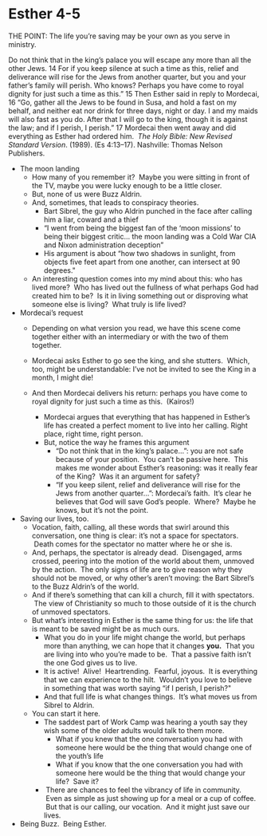 # Esther 4-5

THE POINT: The life you’re saving may be your own as you serve in ministry.

Do not think that in the king’s palace you will escape any more than all the other Jews. 14 For if you keep silence at such a time as this, relief and deliverance will rise for the Jews from another quarter, but you and your father’s family will perish. Who knows? Perhaps you have come to royal dignity for just such a time as this.” 15 Then Esther said in reply to Mordecai, 16 “Go, gather all the Jews to be found in Susa, and hold a fast on my behalf, and neither eat nor drink for three days, night or day. I and my maids will also fast as you do. After that I will go to the king, though it is against the law; and if I perish, I perish.” 17 Mordecai then went away and did everything as Esther had ordered him.
 _The Holy Bible: New Revised Standard Version_. (1989). (Es 4:13–17). Nashville: Thomas Nelson Publishers.

* The moon landing
	* How many of you remember it?  Maybe you were sitting in front of the TV, maybe you were lucky enough to be a little closer.
	* But, none of us were Buzz Aldrin.
	* And, sometimes, that leads to conspiracy theories.
		* Bart Sibrel, the guy who Aldrin punched in the face after calling him a liar, coward and a thief
		* “I went from being the biggest fan of the ‘moon missions’ to being their biggest critic… the moon landing was a Cold War CIA and Nixon administration deception” 
		* His argument is about “how two shadows in sunlight, from objects five feet apart from one another, can intersect at 90 degrees."
	* An interesting question comes into my mind about this: who has lived more?  Who has lived out the fullness of what perhaps God had created him to be?  Is it in living something out or disproving what someone else is living?  What truly is life lived?
* Mordecai’s request
	* Depending on what version you read, we have this scene come together either with an intermediary or with the two of them together.  
		
	* Mordecai asks Esther to go see the king, and she stutters.  Which, too, might be understandable: I’ve not be invited to see the King in a month, I might die!
	* And then Mordecai delivers his return: perhaps you have come to royal dignity for just such a time as this.  (Kairos!)
		* Mordecai argues that everything that has happened in Esther’s life has created a perfect moment to live into her calling. Right place, right time, right person.
		* But, notice the way he frames this argument
			* “Do not think that in the king’s palace…”: you are not safe because of your position.  You can’t be passive here.  This makes me wonder about Esther’s reasoning: was it really fear of the King?  Was it an argument for safety?
			* “If you keep silent, relief and deliverance will rise for the Jews from another quarter…”: Mordecai’s faith.  It’s clear he believes that God will save God’s people.  Where?  Maybe he knows, but it’s not the point.
* Saving our lives, too.
	* Vocation, faith, calling, all these words that swirl around this conversation, one thing is clear: it’s not a space for spectators.  Death comes for the spectator no matter where he or she is.
	* And, perhaps, the spectator is already dead.  Disengaged, arms crossed, peering into the motion of the world about them, unmoved by the action.  The only signs of life are to give reason why they should not be moved, or why other’s aren’t moving: the Bart Sibrel’s to the Buzz Aldrin’s of the world.
	* And if there’s something that can kill a church, fill it with spectators.  The view of Christianity so much to those outside of it is the church of unmoved spectators.
	* But what’s interesting in Esther is the same thing for us: the life that is meant to be saved might be as much ours.
		* What you do in your life might change the world, but perhaps more than anything, we can hope that it changes **you.**  That you are living into who you’re made to be.  That a passive faith isn’t the one God gives us to live.
		* It is active!  Alive!  Heartrending.  Fearful, joyous.  It is everything that we can experience to the hilt.  Wouldn’t you love to believe in something that was worth saying “if I perish, I perish?"
		* And that full life is what changes things.  It’s what moves us from Sibrel to Aldrin.  
	* You can start it here.  
		* The saddest part of Work Camp was hearing a youth say they wish some of the older adults would talk to them more.
			* What if you knew that the one conversation you had with someone here would be the thing that would change one of the youth’s life
			* What if you know that the one conversation you had with someone here would be the thing that would change your life?  Save it?
		*  There are chances to feel the vibrancy of life in community.  Even as simple as just showing up for a meal or a cup of coffee.  But that is our calling, our vocation.  And it might just save our lives.
* Being Buzz.  Being Esther.
